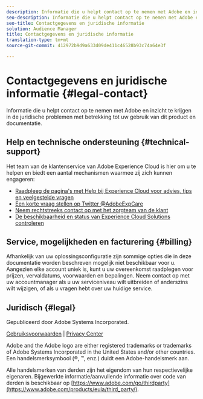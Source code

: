 ```yaml
---
description: Informatie die u helpt contact op te nemen met Adobe en inzicht te krijgen in de juridische problemen met betrekking tot uw gebruik van dit product en documentatie.
seo-description: Informatie die u helpt contact op te nemen met Adobe en inzicht te krijgen in de juridische problemen met betrekking tot uw gebruik van dit product en documentatie.
seo-title: Contactgegevens en juridische informatie
solution: Audience Manager
title: Contactgegevens en juridische informatie
translation-type: tm+mt
source-git-commit: 412972b9d9a633d09de411c46528b93c74a64e3f

---
```



# Contactgegevens en juridische informatie {#legal-contact}

Informatie die u helpt contact op te nemen met Adobe en inzicht te krijgen in de juridische problemen met betrekking tot uw gebruik van dit product en documentatie.

## Help en technische ondersteuning {#technical-support}

Het team van de klantenservice van Adobe Experience Cloud is hier om u te helpen en biedt een aantal mechanismen waarmee zij zich kunnen engageren:

* [Raadpleeg de pagina&#39;s met Help bij Experience Cloud voor advies, tips en veelgestelde vragen](https://helpx.adobe.com/support.ec.html)
* [Een korte vraag stellen op Twitter @AdobeExpCare](https://twitter.com/AdobeExpCare)
* [Neem rechtstreeks contact op met het zorgteam van de klant](https://helpx.adobe.com/nl/contact/enterprise-support.ec.html)
* [De beschikbaarheid en status van Experience Cloud Solutions controleren](https://status.adobe.com/)

## Service, mogelijkheden en facturering {#billing}

Afhankelijk van uw oplossingsconfiguratie zijn sommige opties die in deze documentatie worden beschreven mogelijk niet beschikbaar voor u. Aangezien elke account uniek is, kunt u uw overeenkomst raadplegen voor prijzen, vervaldatums, voorwaarden en bepalingen. Neem contact op met uw accountmanager als u uw serviceniveau wilt uitbreiden of anderszins wilt wijzigen, of als u vragen hebt over uw huidige service.

## Juridisch {#legal}

Gepubliceerd door Adobe Systems Incorporated.

[Gebruiksvoorwaarden](https://www.adobe.com/legal/terms.html) | [Privacy Center](https://www.adobe.com/privacy.html)

Adobe and the Adobe logo are either registered trademarks or trademarks of Adobe Systems Incorporated in the United States and/or other countries. Een handelsmerksymbool (®, ™, enz.) duidt een Adobe-handelsmerk aan.

Alle handelsmerken van derden zijn het eigendom van hun respectievelijke eigenaren. Bijgewerkte informatie/aanvullende informatie over code van derden is beschikbaar op [https://www.adobe.com/go/thirdparty](https://www.adobe.com/products/eula/third_party/).
